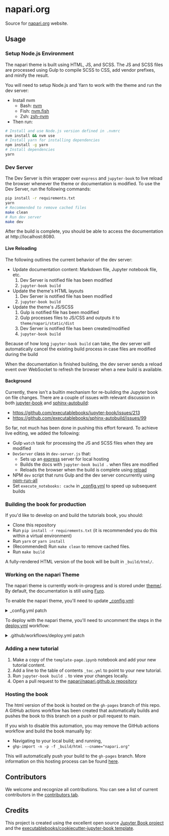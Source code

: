# napari.org

Source for [napari.org](https://napari.org) website.

## Usage

### Setup Node.js Environment

The napari theme is built using HTML, JS, and SCSS. The JS and SCSS files are
processed using Gulp to compile SCSS to CSS, add vendor prefixes, and minify
the result.

You will need to setup Node.js and Yarn to work with the theme and run the
dev server:

- Install nvm
  - Bash: [nvm](https://github.com/nvm-sh/nvm)
  - Fish: [nvm.fish](https://github.com/jorgebucaran/nvm.fish)
  - Zsh: [zsh-nvm](https://github.com/lukechilds/zsh-nvm)
- Then run:

```sh
# Install and use Node.js version defined in .nvmrc
nvm install && nvm use
# Install yarn for installing dependencies
npm install -g yarn
# Install dependencies
yarn
```

### Dev Server

The Dev Server is thin wrapper over `express` and `jupyter-book` to live
reload the browser whenever the theme or documentation is modified. To use
the Dev Server, run the following commands:

```sh
pip install -r requirements.txt
yarn
# Recommended to remove cached files
make clean
# Run dev server
make dev
```

After the build is complete, you should be able to access the documentation
at http://localhost:8080.

#### Live Reloading

The following outlines the current behavior of the dev server:

- Update documentation content: Markdown file, Jupyter notebook file, etc.
  1. Dev Server is notified file has been modified
  2. `jupyter-book build`
- Update the theme's HTML layouts
  1. Dev Server is notified file has been modified
  2. `jupyter-book build`
- Update the theme's JS/SCSS
  1. Gulp is notified file has been modified
  2. Gulp processes files to JS/CSS and outputs it to `theme/napari/static/dist`
  3. Dev Server is notified file has been created/modified
  4. `jupyter-book build`

Because of how long `jupyter-book build` can take, the dev server will
automatically cancel the existing build process in case files are modified
during the build

When the documentation is finished building, the dev server sends a reload
event over WebSocket to refresh the browser when a new build is available.

#### Background

Currently, there isn't a builtin mechanism for re-building the Jupyter book
on file changes. There are a couple of issues with relevant discussion in
both
[jupyter-book](https://github.com/executablebooks/jupyter-book)
and
[sphinx-autobuild](https://github.com/executablebooks/sphinx-autobuild):

- https://github.com/executablebooks/jupyter-book/issues/213
- https://github.com/executablebooks/sphinx-autobuild/issues/99

So far, not much has been done in pushing this effort forward. To achieve
live editing, we added the following:

- Gulp `watch` task for processing the JS and SCSS files when they are modified
- `DevServer` class in `dev-server.js` that:
  - Sets up an [express](https://expressjs.com/) server for local hosting
  - Builds the docs with `jupyter-book build .` when files are modified
  - Reloads the browser when the build is complete using [reload](https://github.com/alallier/reload)
- NPM `dev` script that runs Gulp and the dev server concurrently using [npm-run-all](https://github.com/mysticatea/npm-run-all)
- Set `execute_notebooks: cache` in [\_config.yml](_config.yml) to speed up subsequent builds

### Building the book for production

If you'd like to develop on and build the tutorials book, you should:

- Clone this repository
- Run `pip install -r requirements.txt` (it is recommended you do this within a virtual environment)
- Run `yarn` or `yarn install`
- (Recommended) Run `make clean` to remove cached files.
- Run `make build`

A fully-rendered HTML version of the book will be built in `_build/html/`.

### Working on the napari Theme

The napari theme is currently work-in-progress and is stored under
[theme/](theme/). By default, the documentation is still using
[Furo](https://github.com/pradyunsg/furo).

To enable the napari theme, you'll need to update [\_config.yml](_config.yml):

<details>
<summary>_config.yml patch</summary>

```diff
diff --git a/_config.yml b/_config.yml
index 0df4bfc..1388a45 100644
--- a/_config.yml
+++ b/_config.yml
@@ -39,11 +39,11 @@ sphinx:
     exclude_patterns:
       - _build
       - node_modules
-    html_theme: furo
+    # html_theme: furo
     # (WIP) napari theme
-    # html_theme: napari
-    # html_theme_path:
-    #   - theme
+    html_theme: napari
+    html_theme_path:
+      - theme
     pygments_style: solarized-dark
     templates_path:
       - '_templates'
```

</details>

To deploy with the napari theme, you'll need to uncomment the steps in the
[deploy.yml](.github/workflows/deploy.yml) workflow:

<details>
<summary>.github/workflows/deploy.yml patch</summary>

```diff
diff --git a/.github/workflows/deploy.yml b/.github/workflows/deploy.yml
index c131bd6..7f826ad 100644
--- a/.github/workflows/deploy.yml
+++ b/.github/workflows/deploy.yml
@@ -22,7 +22,7 @@ jobs:
         os: [ubuntu-latest]
         python-version: [3.8]
         # TODO Uncomment when napari theme is ready
-        # node-version: [15]
+        node-version: [15]
     steps:
       - uses: actions/checkout@v2.3.3

@@ -32,10 +32,10 @@ jobs:
           python-version: ${{ matrix.python-version }}

       # TODO Uncomment when napari theme is ready
-      # - name: Set up Node.js ${{ matrix.node-version }}
-      #   uses: actions/setup-node@v2
-      #   with:
-      #     node-version: ${{ matrix.node-version }}
+      - name: Set up Node.js ${{ matrix.node-version }}
+        uses: actions/setup-node@v2
+        with:
+          node-version: ${{ matrix.node-version }}

       # Install dependencies
       - name: Install dependencies
@@ -56,8 +56,8 @@ jobs:

           # Install Node.js dependencies
           # TODO Uncomment when napari theme is ready
-          # npm install -g npm
-          # yarn install
+          npm install -g npm
+          yarn install

       # Test the notebooks
       - name: Test notebooks
@@ -67,8 +67,8 @@ jobs:

       # TODO Uncomment when napari theme is ready
       # Build the theme
-      # - name: Build the theme
-      #   run: yarn build:prod
+      - name: Build the theme
+        run: yarn build:prod

       # Build the book
       - name: Build the book
```

</details>

### Adding a new tutorial

1. Make a copy of the `template-page.ipynb` notebook and add your new tutorial content.
2. Add a line to the table of contents `_toc.yml` to point to your new tutorial.
3. Run `jupyter-book build .` to view your changes locally.
4. Open a pull request to the [napari/napari.github.io repository](https://github.com/napari/napari.github.io)

### Hosting the book

The html version of the book is hosted on the `gh-pages` branch of this repo. A GitHub actions workflow has been created that automatically builds and pushes the book to this branch on a push or pull request to main.

If you wish to disable this automation, you may remove the GitHub actions workflow and build the book manually by:

- Navigating to your local build; and running,
- `ghp-import -n -p -f _build/html --cname="napari.org"`

This will automatically push your build to the `gh-pages` branch. More information on this hosting process can be found [here](https://jupyterbook.org/publish/gh-pages.html#manually-host-your-book-with-github-pages).

## Contributors

We welcome and recognize all contributions. You can see a list of current contributors in the [contributors tab](https://github.com/napari/napari.github.io/graphs/contributors).

## Credits

This project is created using the excellent open source [Jupyter Book project](https://jupyterbook.org/) and the [executablebooks/cookiecutter-jupyter-book template](https://github.com/executablebooks/cookiecutter-jupyter-book).
